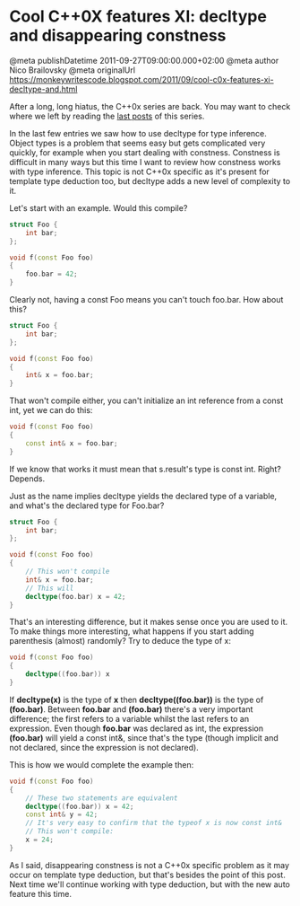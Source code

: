 # Cool C++0X features XI: decltype and disappearing constness

@meta publishDatetime 2011-09-27T09:00:00.000+02:00
@meta author Nico Brailovsky
@meta originalUrl https://monkeywritescode.blogspot.com/2011/09/cool-c0x-features-xi-decltype-and.html

After a long, long hiatus, the C++0x series are back. You may want to check where we left by reading the [last posts](/md_blog/youfoundadeadlink.md) of this series.

In the last few entries we saw how to use decltype for type inference. Object types is a problem that seems easy but gets complicated very quickly, for example when you start dealing with constness. Constness is difficult in many ways but this time I want to review how constness works with type inference. This topic is not C++0x specific as it's present for template type deduction too, but decltype adds a new level of complexity to it.

Let's start with an example. Would this compile?

```c++
struct Foo {
	int bar;
};

void f(const Foo foo)
{
	foo.bar = 42;
}

```

Clearly not, having a const Foo means you can't touch foo.bar. How about this?

```c++
struct Foo {
	int bar;
};

void f(const Foo foo)
{
	int& x = foo.bar;
}
```

That won't compile either, you can't initialize an int reference from a const int, yet we can do this:

```c++
void f(const Foo foo)
{
	const int& x = foo.bar;
}
```

If we know that works it must mean that s.result's type is const int. Right? Depends.

Just as the name implies decltype yields the declared type of a variable, and what's the declared type for Foo.bar?

```c++
struct Foo {
	int bar;
};

void f(const Foo foo)
{
	// This won't compile
	int& x = foo.bar;
	// This will
	decltype(foo.bar) x = 42;
}
```

That's an interesting difference, but it makes sense once you are used to it. To make things more interesting, what happens if you start adding parenthesis (almost) randomly? Try to deduce the type of x:

```c++
void f(const Foo foo)
{
	decltype((foo.bar)) x
}
```

If **decltype(x)** is the type of **x** then **decltype((foo.bar))** is the type of **(foo.bar)**. Between **foo.bar** and **(foo.bar)** there's a very important difference; the first refers to a variable whilst the last refers to an expression. Even though **foo.bar** was declared as int, the expression **(foo.bar)** will yield a const int&, since that's the type (though implicit and not declared, since the expression is not declared).

This is how we would complete the example then:

```c++
void f(const Foo foo)
{
	// These two statements are equivalent
	decltype((foo.bar)) x = 42;
	const int& y = 42;
	// It's very easy to confirm that the typeof x is now const int&
	// This won't compile:
	x = 24;
}
```

As I said, disappearing constness is not a C++0x specific problem as it may occur on template type deduction, but that's besides the point of this post. Next time we'll continue working with type deduction, but with the new auto feature this time.

